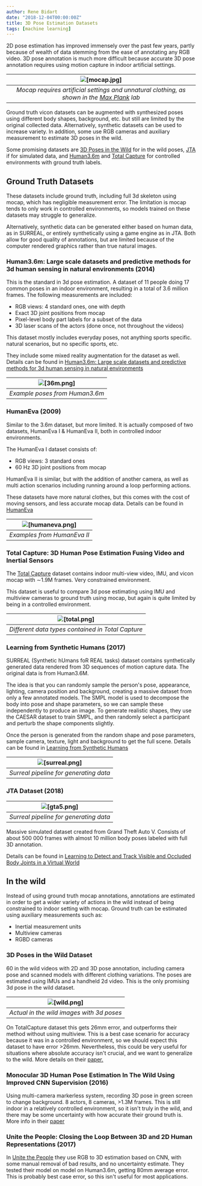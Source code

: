 ```yaml
---
author: Rene Bidart
date: "2018-12-04T00:00:00Z"
title: 3D Pose Estimation Datasets
tags: [machine learning]
---
```


2D pose estimation has improved immensely over the past few years, partly because of wealth of data stemming from the ease of annotating any RGB video. 3D pose annotation is much more difficult because accurate 3D pose annotation requires using motion capture in indoor artificial settings.

| ![[mocap.jpg]](pose/mocap.jpg) |
|:--:|
| *Mocap requires artificial settings and unnatural clothing, as shown in the [Max Plank](https://ps.is.tuebingen.mpg.de/pages/motion-capture) lab* |

Ground truth vicon datasets can be augmented with synthesized poses using different body shapes, background, etc. but still are limited by the original collected data. Alternatively, synthetic datasets can be used to increase variety. In addition, some use RGB cameras and auxiliary measurement to estimate 3D poses in the wild.

Some promising datasets are [3D Poses in the Wild](http://openaccess.thecvf.com/content_ECCV_2018/papers/Timo_von_Marcard_Recovering_Accurate_3D_ECCV_2018_paper.pdf) for in the wild poses, [JTA](https://arxiv.org/pdf/1803.08319.pdf) if for simulated data, and [Human3.6m](https://ieeexplore.ieee.org/stamp/stamp.jsp?tp=&arnumber=6682899) and [Total Capture](https://cvssp.org/projects/totalcapture/TotalCapture/TrumbleBMVC2017.pdf) for controlled environments with ground truth labels.

## Ground Truth Datasets
These datasets include ground truth, including full 3d skeleton using mocap, which has negligible measurement error. The limitation is mocap tends to only work in controlled environments, so models trained on these datasets may struggle to generalize.

Alternatively, synthetic data can be generated either based on human data, as in SURREAL, or entirely synthetically using a game engine as in JTA. Both allow for good quality of annotations, but are limited because of the computer rendered graphics rather than true natural images.


### Human3.6m: Large scale datasets and predictive methods for 3d human sensing in natural environments (2014)
This is the standard in 3d pose estimation. A dataset of 11 people doing 17 common poses in an indoor environment, resulting in a total of 3.6 million frames. The following measurements are included:

* RGB views: 4 standard ones, one with depth
* Exact 3D joint positions from mocap
* Pixel-level body part labels for a subset of the data
* 3D laser scans of the actors (done once, not throughout the videos)

This dataset mostly includes everyday poses, not anything sports specific. natural scenarios, but no specific sports, etc. 

They include some mixed reality augmentation for the dataset as well. Details can be found in [Human3.6m: Large scale datasets and predictive methods for 3d human sensing in natural environments](https://ieeexplore.ieee.org/stamp/stamp.jsp?tp=&arnumber=6682899)

| ![[36m.png]](36m.png) |
|:--:| 
| *Example poses from Human3.6m* |

### HumanEva (2009)
Similar to the 3.6m dataset, but more limited. It is actually composed of two datasets, HumanEva I & HumanEva II, both in controlled indoor environments.

The HumanEva I dataset consists of:

* RGB views: 3 standard ones 
* 60 Hz 3D joint positions from mocap

HumanEva II is similar, but with the addition of another camera, as well as multi action scenarios including running around a loop performing actions.

These datasets have more natural clothes, but this comes with the cost of moving sensors, and less accurate mocap data. Details can be found in [HumanEva](http://humaneva.is.tue.mpg.de)

| ![[humaneva.png]](humaneva.png) |
|:--:| 
| *Examples from HumanEva II* |

### Total Capture: 3D Human Pose Estimation Fusing Video and Inertial Sensors

The [Total Capture](https://cvssp.org/projects/totalcapture/TotalCapture/TrumbleBMVC2017.pdf) dataset contains indoor multi-view video, IMU, and vicon mocap with ∼1.9M frames. Very constrained environment.

This dataset is useful to compare 3d pose estimating using IMU and multiview cameras to ground truth using mocap, but again is quite limited by being in a controlled environment.

| ![[total.png]](total.png) |
|:--:| 
| *Different data types contained in Total Capture* |


### Learning from Synthetic Humans (2017)
SURREAL (Synthetic hUmans foR REAL tasks) dataset contains synthetically generated data rendered from 3D sequences of motion capture data. The original data is from Human3.6M.

The idea is that you can randomly sample the person's pose, appearance, lighting, camera position and background, creating a massive dataset from only a few annotated models. The SMPL model is used to decompose the body into pose and shape parameters, so we can sample these independently to produce an image. To generate realistic shapes, they use the CAESAR dataset to train SMPL, and then randomly select a participant and perturb the shape components slightly. 

Once the person is generated from the random shape and pose parameters, sample camera, texture, light and background to get the full scene. Details can be found in [Learning from Synthetic Humans](https://arxiv.org/abs/1701.01370)

| ![[surreal.png]](surreal.png) |
|:--:| 
| *Surreal pipeline for generating data* |

### JTA Dataset (2018)

| ![[gta5.png]](gta5.png) |
|:--:| 
| *Surreal pipeline for generating data* |

Massive simulated dataset created from Grand Theft Auto V. Consists of about 500 000 frames with almost 10 million body poses labeled with full 3D annotation.

Details can be found in [Learning to Detect and Track Visible and Occluded Body Joints in a Virtual World](https://arxiv.org/pdf/1803.08319.pdf)


## In the wild
Instead of using ground truth mocap annotations, annotations are estimated in order to get a wider variety of actions in the wild instead of being constrained to indoor setting with mocap. Ground truth can be estimated using auxiliary measurements such as:

* Inertial measurement units
* Multiview cameras
* RGBD cameras


### 3D Poses in the Wild Dataset
60 in the wild videos with 2D and 3D pose annotation, including camera pose and scanned models with different clothing variations. The poses are estimated using IMUs and a handheld 2d video. This is the only promising 3d pose in the wild dataset. 

| ![[wild.png]](wild.png) |
|:--:| 
| *Actual in the wild images with 3d poses* |


On TotalCapture dataset this gets 26mm error, and outperforms their method without using multiview. This is a best case scenario for accuracy because it was in a controlled environment, so we should expect this dataset to have error >26mm. Nevertheless, this could be very useful for situations where absolute accuracy isn't crucial, and we want to generalize to the wild. More details on their [paper.](http://openaccess.thecvf.com/content_ECCV_2018/papers/Timo_von_Marcard_Recovering_Accurate_3D_ECCV_2018_paper.pdf)


### Monocular 3D Human Pose Estimation In The Wild Using Improved CNN Supervision (2016) 

Using multi-camera markerless system, recording 3D pose in green screen to change background.  8 actors, 8 cameras, >1.3M frames. This is still indoor in a relatively controlled environment, so it isn't truly in the wild, and there may be some uncertainty with how accurate their ground truth is. More info in their [paper](https://arxiv.org/pdf/1611.09813.pdf)


### Unite the People: Closing the Loop Between 3D and 2D Human Representations (2017)

In [Unite the People](https://arxiv.org/abs/1701.02468) they use RGB to 3D estimation based on CNN, with some manual removal of bad results, and no uncertainty estimate. They tested their model on model on Human3.6m, getting 80mm average error. This is probably best case error, so this isn't useful for most applications.
